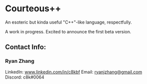 # Courteous++

An esoteric but kinda useful "C++"-like language, respectfully.

A work in progress. Excited to announce the first beta version.

## Contact Info:

### Ryan Zhang

LinkedIn: www.linkedin.com/in/c8kbf
Email: ryanjzhang@gmail.com
Discord: c8k#0064
